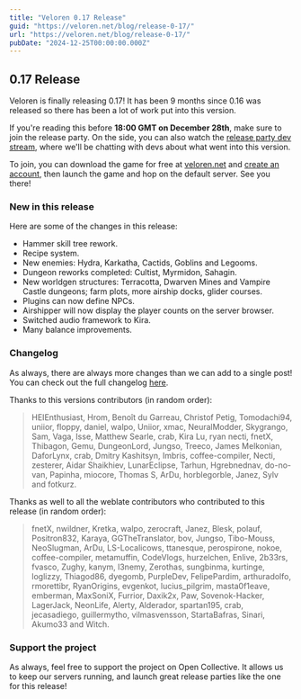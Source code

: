 ```yaml
---
title: "Veloren 0.17 Release"
guid: "https://veloren.net/blog/release-0-17/"
url: "https://veloren.net/blog/release-0-17/"
pubDate: "2024-12-25T00:00:00.000Z"
---
```


0.17 Release
------------

Veloren is finally releasing 0.17! It has been 9 months since 0.16 was released so there has been a lot of work put into this version.

If you're reading this before **18:00 GMT on December 28th**, make sure to join the release party. On the side, you can also watch the [release party dev stream](https://www.youtube.com/watch?v=kgK58NuBrXc), where we'll be chatting with devs about what went into this version.

To join, you can download the game for free at [veloren.net](https://veloren.net/download) and [create an account](https://veloren.net/account), then launch the game and hop on the default server. See you there!

### New in this release

Here are some of the changes in this release:

*   Hammer skill tree rework.
*   Recipe system.
*   New enemies: Hydra, Karkatha, Cactids, Goblins and Legooms.
*   Dungeon reworks completed: Cultist, Myrmidon, Sahagin.
*   New worldgen structures: Terracotta, Dwarven Mines and Vampire Castle dungeons; farm plots, more airship docks, glider courses.
*   Plugins can now define NPCs.
*   Airshipper will now display the player counts on the server browser.
*   Switched audio framework to Kira.
*   Many balance improvements.

### Changelog

As always, there are always more changes than we can add to a single post! You can check out the full changelog [here](https://gitlab.com/veloren/veloren/-/blob/master/CHANGELOG.md#0170-2024-12-28).

Thanks to this versions contributors (in random order):

> HEIEnthusiast, Hrom, Benoît du Garreau, Christof Petig, Tomodachi94, uniior, floppy, daniel, walpo, Uniior, xmac, NeuralModder, Skygrango, Sam, Vaga, Isse, Matthew Searle, crab, Kira Lu, ryan necti, fnetX, Thibagon, Gemu, DungeonLord, Jungso, Treeco, James Melkonian, DaforLynx, crab, Dmitry Kashitsyn, Imbris, coffee-compiler, Necti, zesterer, Aidar Shaikhiev, LunarEclipse, Tarhun, Hgrebnednav, do-no-van, Papinha, miocore, Thomas S, ArDu, horblegorble, Janez, Sylv and fotkurz.

Thanks as well to all the weblate contributors who contributed to this release (in random order):

> fnetX, nwildner, Kretka, walpo, zerocraft, Janez, Blesk, polauf, Positron832, Karaya, GGTheTranslator, bov, Jungso, Tibo-Mouss, NeoSlugman, ArDu, LS-Localicows, ttanesque, perospirone, nokoe, coffee-compiler, metamuffin, CodeVlogs, hurzelchen, Enlive, 2b33rs, fvasco, Zughy, kanym, l3nemy, Zerothas, sungbinma, kurtinge, loglizzy, Thiagod86, dyegomb, PurpleDev, FelipePardim, arthuradolfo, rmorettibr, RyanOrigins, evgenkot, lucius\_pilgrim, masta0f1eave, emberman, MaxSoniX, Furrior, Daxik2x, Paw, Sovenok-Hacker, LagerJack, NeonLife, Alerty, Alderador, spartan195, crab, jecasadiego, guillermytho, vilmasvensson, StartaBafras, Sinari, Akumo33 and Witch.

### Support the project

As always, feel free to support the project on Open Collective. It allows us to keep our servers running, and launch great release parties like the one for this release!